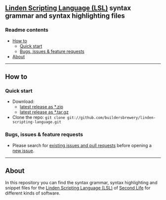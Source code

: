 ## [Linden Scripting Language (LSL)](https://wiki.secondlife.com/wiki/LSL_Portal) syntax grammar and syntax highlighting files

### Readme contents

* [How to](#how-to)
  * [Quick start](#quick-start)
  * [Bugs, issues & feature requests](#bugs-issues--feature-requests)
* [About](#about)

___

## How to

### Quick start

* Download:
  * [latest release as *.zip](https://github.com/buildersbrewery/linden-scripting-language/archive/master.zip)
  * [latest release as *.tar.gz](https://github.com/buildersbrewery/linden-scripting-language/archive/master.tar.gz)
* Clone the repo: `git clone git://github.com/buildersbrewery/linden-scripting-language.git`

### Bugs, issues & feature requests

* Please search for [existing issues and pull requests](https://github.com/buildersbrewery/linden-scripting-language/issues/?q=is%3Aopen) before opening a [new issue](https://github.com/buildersbrewery/linden-scripting-language/issues/new/).

___

## About

In this repository you can find the syntax grammar, syntax highlighting and snippet files for the [Linden Scripting Language (LSL)](https://wiki.secondlife.com/wiki/LSL_Portal) of [Second Life](https://www.secondlife.com) for different kinds of software.
